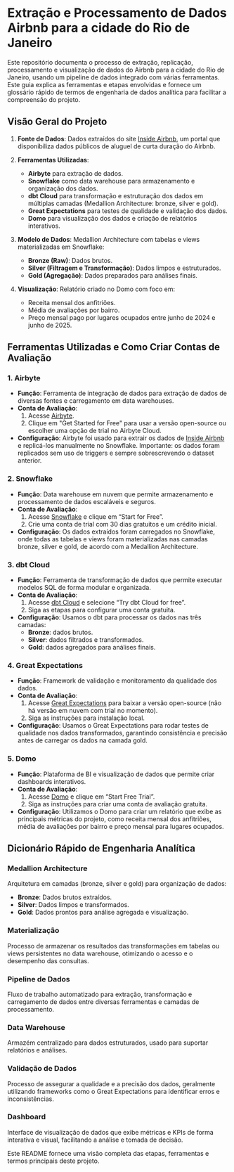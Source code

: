 # Extração e Processamento de Dados Airbnb para a cidade do Rio de Janeiro

Este repositório documenta o processo de extração, replicação, processamento e visualização de dados do Airbnb para a cidade do Rio de Janeiro, usando um pipeline de dados integrado com várias ferramentas. Este guia explica as ferramentas e etapas envolvidas e fornece um glossário rápido de termos de engenharia de dados analítica para facilitar a compreensão do projeto.

## Visão Geral do Projeto

1. **Fonte de Dados**: Dados extraídos do site [Inside Airbnb](http://insideairbnb.com/), um portal que disponibiliza dados públicos de aluguel de curta duração do Airbnb.
   
2. **Ferramentas Utilizadas**:
   - **Airbyte** para extração de dados.
   - **Snowflake** como data warehouse para armazenamento e organização dos dados.
   - **dbt Cloud** para transformação e estruturação dos dados em múltiplas camadas (Medallion Architecture: bronze, silver e gold).
   - **Great Expectations** para testes de qualidade e validação dos dados.
   - **Domo** para visualização dos dados e criação de relatórios interativos.

3. **Modelo de Dados**: Medallion Architecture com tabelas e views materializadas em Snowflake:
   - **Bronze (Raw)**: Dados brutos.
   - **Silver (Filtragem e Transformação)**: Dados limpos e estruturados.
   - **Gold (Agregação)**: Dados preparados para análises finais.

4. **Visualização**: Relatório criado no Domo com foco em:
   - Receita mensal dos anfitriões.
   - Média de avaliações por bairro.
   - Preço mensal pago por lugares ocupados entre junho de 2024 e junho de 2025.

## Ferramentas Utilizadas e Como Criar Contas de Avaliação

### 1. **Airbyte**
   - **Função**: Ferramenta de integração de dados para extração de dados de diversas fontes e carregamento em data warehouses.
   - **Conta de Avaliação**:
     1. Acesse [Airbyte](https://airbyte.com/).
     2. Clique em "Get Started for Free" para usar a versão open-source ou escolher uma opção de trial no Airbyte Cloud.
   - **Configuração**: Airbyte foi usado para extrair os dados de [Inside Airbnb](http://insideairbnb.com/) e replicá-los manualmente no Snowflake. Importante: os dados foram replicados sem uso de triggers e sempre sobrescrevendo o dataset anterior.

### 2. **Snowflake**
   - **Função**: Data warehouse em nuvem que permite armazenamento e processamento de dados escaláveis e seguros.
   - **Conta de Avaliação**:
     1. Acesse [Snowflake](https://signup.snowflake.com/) e clique em “Start for Free”.
     2. Crie uma conta de trial com 30 dias gratuitos e um crédito inicial.
   - **Configuração**: Os dados extraídos foram carregados no Snowflake, onde todas as tabelas e views foram materializadas nas camadas bronze, silver e gold, de acordo com a Medallion Architecture.

### 3. **dbt Cloud**
   - **Função**: Ferramenta de transformação de dados que permite executar modelos SQL de forma modular e organizada.
   - **Conta de Avaliação**:
     1. Acesse [dbt Cloud](https://www.getdbt.com/signup/) e selecione “Try dbt Cloud for free”.
     2. Siga as etapas para configurar uma conta gratuita.
   - **Configuração**: Usamos o dbt para processar os dados nas três camadas:
     - **Bronze**: dados brutos.
     - **Silver**: dados filtrados e transformados.
     - **Gold**: dados agregados para análises finais.

### 4. **Great Expectations**
   - **Função**: Framework de validação e monitoramento da qualidade dos dados.
   - **Conta de Avaliação**:
     1. Acesse [Great Expectations](https://greatexpectations.io/) para baixar a versão open-source (não há versão em nuvem com trial no momento).
     2. Siga as instruções para instalação local.
   - **Configuração**: Usamos o Great Expectations para rodar testes de qualidade nos dados transformados, garantindo consistência e precisão antes de carregar os dados na camada gold.

### 5. **Domo**
   - **Função**: Plataforma de BI e visualização de dados que permite criar dashboards interativos.
   - **Conta de Avaliação**:
     1. Acesse [Domo](https://www.domo.com/start-free) e clique em “Start Free Trial”.
     2. Siga as instruções para criar uma conta de avaliação gratuita.
   - **Configuração**: Utilizamos o Domo para criar um relatório que exibe as principais métricas do projeto, como receita mensal dos anfitriões, média de avaliações por bairro e preço mensal para lugares ocupados.

## Dicionário Rápido de Engenharia Analítica

### Medallion Architecture
Arquitetura em camadas (bronze, silver e gold) para organização de dados:
- **Bronze**: Dados brutos extraídos.
- **Silver**: Dados limpos e transformados.
- **Gold**: Dados prontos para análise agregada e visualização.

### Materialização
Processo de armazenar os resultados das transformações em tabelas ou views persistentes no data warehouse, otimizando o acesso e o desempenho das consultas.

### Pipeline de Dados
Fluxo de trabalho automatizado para extração, transformação e carregamento de dados entre diversas ferramentas e camadas de processamento.

### Data Warehouse
Armazém centralizado para dados estruturados, usado para suportar relatórios e análises.

### Validação de Dados
Processo de assegurar a qualidade e a precisão dos dados, geralmente utilizando frameworks como o Great Expectations para identificar erros e inconsistências.

### Dashboard
Interface de visualização de dados que exibe métricas e KPIs de forma interativa e visual, facilitando a análise e tomada de decisão.

Este README fornece uma visão completa das etapas, ferramentas e termos principais deste projeto.
